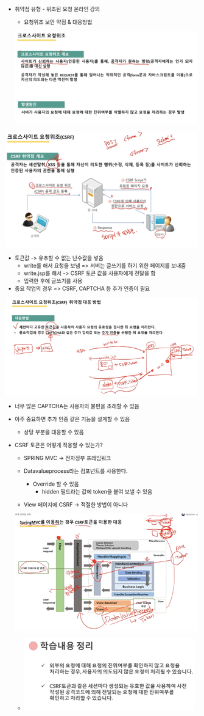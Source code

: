 - 취약점 유형 - 위조된 요청 온라인 강의

  - 요청위조 보안 약점 & 대응방법

  ![](./6차시/1.png)

![](./6차시/2.png)

- 토큰값 -> 유추할 수 없는 난수값을 넣음 
  - write를 해서 요청을 보냄 => 서버는 글쓰기를 하기 위한 페이지를 보내줌 
  - write.jsp를 해서 -> CSRF 토큰 값을 사용자에게 전달을 함 
  - 입력한 후에 글쓰기를 사용
- 중요 작업의 경우 => CSRF, CAPTCHA 등 추가 인증이 필요 

![](./6차시/3.png)

- 너무 많은 CAPTCHA는 사용자의 불편을 초래할 수 있음 

- 아주 중요하면 추가 인증 같은 기능을 설계할 수 있음 

  - 상당 부분을 대응할 수 있음 

- CSRF 토큰은 어떻게 적용할 수 있는가?

  - SPRING MVC -> 전자정부 프레임워크 
  - Datavalueprocess라는 컴포넌트를 사용한다. 
    - Override 할 수 있음 
      - hidden 필드라는 값에 token을 붙여 보낼 수 있음 

  - View 페이지에 CSRF -> 적절한 방법이 아니다

  ![](./6차시/4.png)

  - ![](./6차시/5.png)